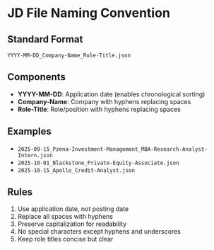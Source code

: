 # JD File Naming Convention

## Standard Format
`YYYY-MM-DD_Company-Name_Role-Title.json`

## Components
- **YYYY-MM-DD**: Application date (enables chronological sorting)
- **Company-Name**: Company with hyphens replacing spaces
- **Role-Title**: Role/position with hyphens replacing spaces

## Examples
- `2025-09-15_Pzena-Investment-Management_MBA-Research-Analyst-Intern.json`
- `2025-10-01_Blackstone_Private-Equity-Associate.json`
- `2025-10-15_Apollo_Credit-Analyst.json`

## Rules
1. Use application date, not posting date
2. Replace all spaces with hyphens
3. Preserve capitalization for readability
4. No special characters except hyphens and underscores
5. Keep role titles concise but clear